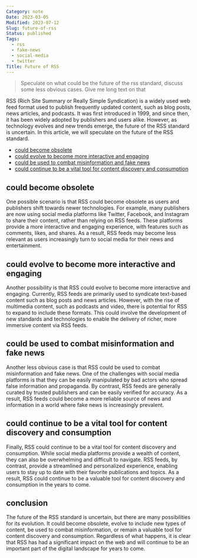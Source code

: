 ```yaml
---
Category: note
Date: 2023-03-05
Modified: 2023-07-12
Slug: future-of-rss
Status: published
Tags:
  - rss
  - fake-news
  - social-media
  - twitter
Title: Future of RSS
---
```


> Speculate on what could be the future of the rss standard, discuss some less obvious cases. Give me long text on that

RSS (Rich Site Summary or Really Simple Syndication) is a widely used web feed format used to publish frequently updated content, such as blog posts, news articles, and podcasts. It was first introduced in 1999, and since then, it has been widely adopted by publishers and users alike. However, as technology evolves and new trends emerge, the future of the RSS standard is uncertain. In this article, we will speculate on the future of the RSS standard.

<!-- MarkdownTOC levels="2,3" autolink="true" autoanchor="true" -->

- [could become obsolete](#could-become-obsolete)
- [could evolve to become more interactive and engaging](#could-evolve-to-become-more-interactive-and-engaging)
- [could be used to combat misinformation and fake news](#could-be-used-to-combat-misinformation-and-fake-news)
- [could continue to be a vital tool for content discovery and consumption](#could-continue-to-be-a-vital-tool-for-content-discovery-and-consumption)

<!-- /MarkdownTOC -->

<a id="could-become-obsolete"></a>

## could become obsolete

One possible scenario is that RSS could become obsolete as users and publishers shift towards newer technologies. For example, many publishers are now using social media platforms like Twitter, Facebook, and Instagram to share their content, rather than relying on RSS feeds. These platforms provide a more interactive and engaging experience, with features such as comments, likes, and shares. As a result, RSS feeds may become less relevant as users increasingly turn to social media for their news and entertainment.
<a id="could-evolve-to-become-more-interactive-and-engaging"></a>

## could evolve to become more interactive and engaging

Another possibility is that RSS could evolve to become more interactive and engaging. Currently, RSS feeds are primarily used to syndicate text-based content such as blog posts and news articles. However, with the rise of multimedia content, such as podcasts and video, there is potential for RSS to expand to include these formats. This could involve the development of new standards and technologies to enable the delivery of richer, more immersive content via RSS feeds.
<a id="could-be-used-to-combat-misinformation-and-fake-news"></a>

## could be used to combat misinformation and fake news

Another less obvious case is that RSS could be used to combat misinformation and fake news. One of the challenges with social media platforms is that they can be easily manipulated by bad actors who spread false information and propaganda. By contrast, RSS feeds are generally curated by trusted publishers and can be easily verified for accuracy. As a result, RSS feeds could become a more reliable source of news and information in a world where fake news is increasingly prevalent.
<a id="could-continue-to-be-a-vital-tool-for-content-discovery-and-consumption"></a>

## could continue to be a vital tool for content discovery and consumption

Finally, RSS could continue to be a vital tool for content discovery and consumption. While social media platforms provide a wealth of content, they can also be overwhelming and difficult to navigate. RSS feeds, by contrast, provide a streamlined and personalized experience, enabling users to stay up to date with their favorite publications and topics. As a result, RSS could continue to be a valuable tool for content discovery and consumption in the years to come.

## conclusion

The future of the RSS standard is uncertain, but there are many possibilities for its evolution. It could become obsolete, evolve to include new types of content, be used to combat misinformation, or remain a valuable tool for content discovery and consumption. Regardless of what happens, it is clear that RSS has had a significant impact on the web and will continue to be an important part of the digital landscape for years to come.
